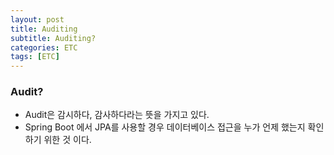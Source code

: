 ```yaml
---
layout: post
title: Auditing
subtitle: Auditing?
categories: ETC
tags: [ETC]
---
```


### Audit?

- Audit은 감시하다, 감사하다라는 뜻을 가지고 있다.
- Spring Boot 에서 JPA를 사용할 경우 데이터베이스 접근을 누가 언제 했는지 확인하기 위한 것 이다.
